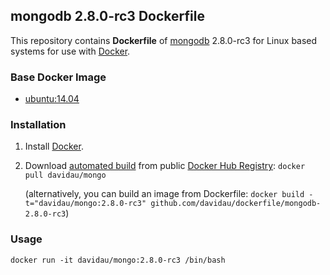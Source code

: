 ## mongodb 2.8.0-rc3 Dockerfile


This repository contains **Dockerfile** of [mongodb](http://www.mongodb.org/) 2.8.0-rc3 for Linux based systems for use with [Docker](https://www.docker.com/).


### Base Docker Image

* [ubuntu:14.04](https://registry.hub.docker.com/u/library/ubuntu/)


### Installation

1. Install [Docker](https://www.docker.com/).

2. Download [automated build](https://registry.hub.docker.com/u/davidau/mongo/) from public [Docker Hub Registry](https://registry.hub.docker.com/): `docker pull davidau/mongo`

   (alternatively, you can build an image from Dockerfile: `docker build -t="davidau/mongo:2.8.0-rc3" github.com/davidau/dockerfile/mongodb-2.8.0-rc3`)


### Usage

    docker run -it davidau/mongo:2.8.0-rc3 /bin/bash